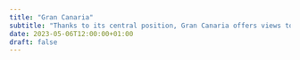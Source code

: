 ```yaml
---
title: "Gran Canaria"
subtitle: "Thanks to its central position, Gran Canaria offers views to all the islands except La Palma."
date: 2023-05-06T12:00:00+01:00
draft: false
---
```

